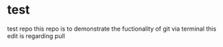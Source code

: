 # test
test repo
this repo is to demonstrate the fuctionality of git via terminal
this edit is regarding pull
